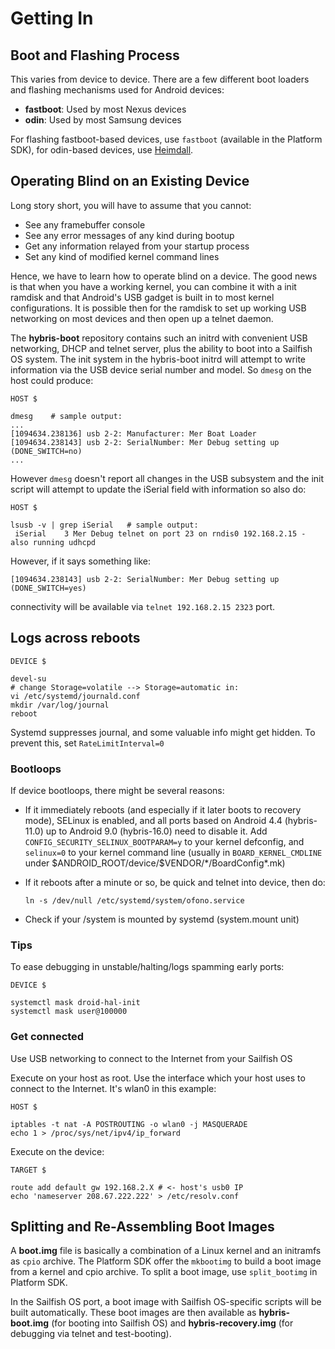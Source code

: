 # Getting In

## Boot and Flashing Process

This varies from device to device. There are a few different boot
loaders and flashing mechanisms used for Android devices:

-   **fastboot**: Used by most Nexus devices
-   **odin**: Used by most Samsung devices

For flashing fastboot-based devices, use `fastboot` (available in the
Platform SDK), for odin-based devices, use
[Heimdall](http://glassechidna.com.au/heimdall/).

## Operating Blind on an Existing Device

Long story short, you will have to assume that you cannot:

-   See any framebuffer console
-   See any error messages of any kind during bootup
-   Get any information relayed from your startup process
-   Set any kind of modified kernel command lines

Hence, we have to learn how to operate blind on a device. The good news
is that when you have a working kernel, you can combine it with a init
ramdisk and that Android\'s USB gadget is built in to most kernel
configurations. It is possible then for the ramdisk to set up working
USB networking on most devices and then open up a telnet daemon.

The **hybris-boot** repository contains such an initrd with convenient
USB networking, DHCP and telnet server, plus the ability to boot into a
Sailfish OS system. The init system in the hybris-boot initrd will
attempt to write information via the USB device serial number and model.
So `dmesg` on the host could produce:

    HOST $

    dmesg    # sample output:
    ...
    [1094634.238136] usb 2-2: Manufacturer: Mer Boat Loader
    [1094634.238143] usb 2-2: SerialNumber: Mer Debug setting up (DONE_SWITCH=no)
    ...

However `dmesg` doesn\'t report all changes in the USB subsystem and the
init script will attempt to update the iSerial field with information so
also do:

    HOST $

    lsusb -v | grep iSerial   # sample output:
     iSerial    3 Mer Debug telnet on port 23 on rndis0 192.168.2.15 - also running udhcpd

However, if it says something like:

    [1094634.238143] usb 2-2: SerialNumber: Mer Debug setting up (DONE_SWITCH=yes)

connectivity will be available via `telnet 192.168.2.15 2323` port.

## Logs across reboots

``` console
DEVICE $

devel-su
# change Storage=volatile --> Storage=automatic in:
vi /etc/systemd/journald.conf
mkdir /var/log/journal
reboot
```

Systemd suppresses journal, and some valuable info might get hidden. To
prevent this, set `RateLimitInterval=0`

### Bootloops

If device bootloops, there might be several reasons:

-   If it immediately reboots (and especially if it later boots to
    recovery mode), SELinux is enabled, and all ports based on Android
    4.4 (hybris-11.0) up to Android 9.0 (hybris-16.0) need to disable
    it. Add `CONFIG_SECURITY_SELINUX_BOOTPARAM=y` to your kernel
    defconfig, and `selinux=0` to your kernel command line (usually in
    `BOARD_KERNEL_CMDLINE` under
    \$ANDROID_ROOT/device/\$VENDOR/\*/BoardConfig\*.mk)

-   If it reboots after a minute or so, be quick and telnet into device,
    then do:

        ln -s /dev/null /etc/systemd/system/ofono.service

-   Check if your /system is mounted by systemd (system.mount unit)

### Tips

To ease debugging in unstable/halting/logs spamming early ports:

    DEVICE $

    systemctl mask droid-hal-init
    systemctl mask user@100000

### Get connected

Use USB networking to connect to the Internet from your Sailfish OS

Execute on your host as root. Use the interface which your host uses to
connect to the Internet. It\'s wlan0 in this example:

    HOST $

    iptables -t nat -A POSTROUTING -o wlan0 -j MASQUERADE
    echo 1 > /proc/sys/net/ipv4/ip_forward

Execute on the device:

    TARGET $

    route add default gw 192.168.2.X # <- host's usb0 IP
    echo 'nameserver 208.67.222.222' > /etc/resolv.conf

## Splitting and Re-Assembling Boot Images

A **boot.img** file is basically a combination of a Linux kernel and an
initramfs as `cpio` archive. The Platform SDK offer the `mkbootimg` to
build a boot image from a kernel and cpio archive. To split a boot
image, use `split_bootimg` in Platform SDK.

In the Sailfish OS port, a boot image with Sailfish OS-specific scripts
will be built automatically. These boot images are then available as
**hybris-boot.img** (for booting into Sailfish OS) and
**hybris-recovery.img** (for debugging via telnet and test-booting).
